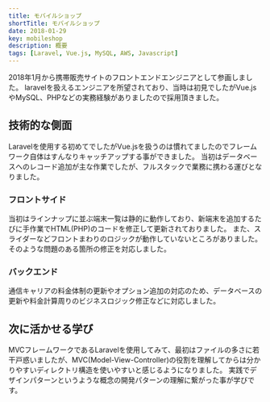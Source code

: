```yaml
---
title: モバイルショップ
shortTitle: モバイルショップ
date: 2018-01-29
key: mobileshop
description: 概要
tags: [Laravel, Vue.js, MySQL, AWS, Javascript]
---
```


2018年1月から携帯販売サイトのフロントエンドエンジニアとして参画しました。
laravelを扱えるエンジニアを所望されており、当時は初見でしたがVue.jsやMySQL、PHPなどの実務経験がありましたので採用頂きました。

## 技術的な側面

Laravelを使用する初めてでしたがVue.jsを扱うのは慣れてましたのでフレームワーク自体はすんなりキャッチアップする事ができました。
当初はデータベースへのレコード追加が主な作業でしたが、フルスタックで業務に携わる運びとなりました。

### フロントサイド

当初はラインナップに並ぶ端末一覧は静的に動作しており、新端末を追加するたびに手作業でHTML(PHP)のコードを修正して更新されておりました。
また、スライダーなどフロントまわりのロジックが動作していないところがありました。
そのような問題のある箇所の修正を対応しました。

### バックエンド

通信キャリアの料金体制の更新やオプション追加の対応のため、データベースの更新や料金計算周りのビジネスロジック修正などに対応しました。

## 次に活かせる学び

MVCフレームワークであるLaravelを使用してみて、最初はファイルの多さに若干戸惑いましたが、MVC(Model-View-Controller)の役割を理解してからは分かりやすいディレクトリ構造を使いやすいと感じるようになりました。
実践でデザインパターンというような概念の開発パターンの理解に繋がった事が学びです。
